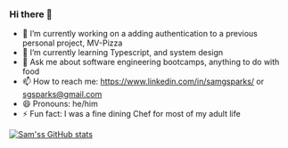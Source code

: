 ### Hi there 👋



- 🔭 I’m currently working on a adding authentication to a previous personal project, MV-Pizza
- 🌱 I’m currently learning Typescript, and system design 
- 💬 Ask me about software engineering bootcamps, anything to do with food
- 📫 How to reach me: https://www.linkedin.com/in/samgsparks/ or sgsparks@gmail.com
- 😄 Pronouns: he/him
- ⚡ Fun fact: I was a fine dining Chef for most of my adult life

[![Sam'ss GitHub stats](https://github-readme-stats.vercel.app/api?username=sgsparks)](https://github.com/anuraghazra/github-readme-stats&count_private=true)

